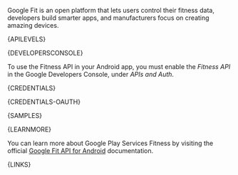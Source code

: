 Google Fit is an open platform that lets users control their fitness data, developers build smarter apps, and manufacturers focus on creating amazing devices.



{APILEVELS}



{DEVELOPERSCONSOLE}

To use the Fitness API in your Android app, you must enable the *Fitness API* in the Google Developers Console, under *APIs and Auth*.



{CREDENTIALS}



{CREDENTIALS-OAUTH}



{SAMPLES}



{LEARNMORE}

You can learn more about Google Play Services Fitness by visiting the official [Google Fit API for Android](https://developers.google.com/fit/android/) documentation.



{LINKS}
